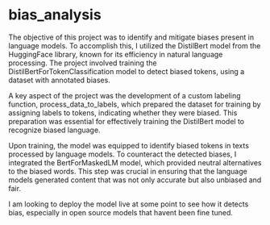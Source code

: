 # bias_analysis

The objective of this project was to identify and mitigate biases present in language models. To accomplish this, I utilized the DistilBert model from the HuggingFace library, known for its efficiency in natural language processing. The project involved training the DistilBertForTokenClassification model to detect biased tokens, using a dataset with annotated biases.

A key aspect of the project was the development of a custom labeling function, process_data_to_labels, which prepared the dataset for training by assigning labels to tokens, indicating whether they were biased. This preparation was essential for effectively training the DistilBert model to recognize biased language.

Upon training, the model was equipped to identify biased tokens in texts processed by language models. To counteract the detected biases, I integrated the BertForMaskedLM model, which provided neutral alternatives to the biased words. This step was crucial in ensuring that the language models generated content that was not only accurate but also unbiased and fair.

I am looking to deploy the model live at some point to see how it detects bias, especially in open source models that havent been fine tuned.





